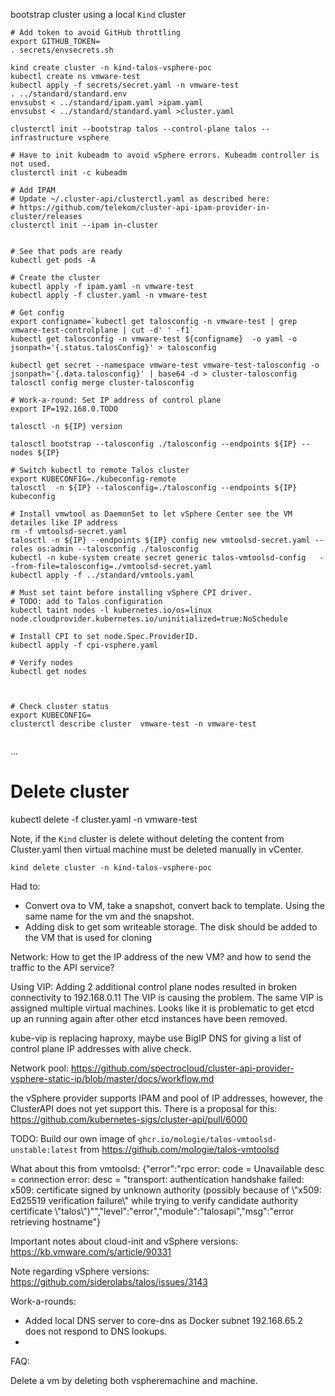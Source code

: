 bootstrap cluster using a local `Kind` cluster

```
# Add token to avoid GitHub throttling  
export GITHUB_TOKEN=
. secrets/envsecrets.sh

kind create cluster -n kind-talos-vsphere-poc
kubectl create ns vmware-test
kubectl apply -f secrets/secret.yaml -n vmware-test
. ../standard/standard.env
envsubst < ../standard/ipam.yaml >ipam.yaml
envsubst < ../standard/standard.yaml >cluster.yaml

clusterctl init --bootstrap talos --control-plane talos --infrastructure vsphere

# Have to init kubeadm to avoid vSphere errors. Kubeadm controller is not used.
clusterctl init -c kubeadm

# Add IPAM
# Update ~/.cluster-api/clusterctl.yaml as described here:
# https://github.com/telekom/cluster-api-ipam-provider-in-cluster/releases
clusterctl init --ipam in-cluster


# See that pods are ready
kubectl get pods -A

# Create the cluster
kubectl apply -f ipam.yaml -n vmware-test
kubectl apply -f cluster.yaml -n vmware-test

# Get config
export configname=`kubectl get talosconfig -n vmware-test | grep vmware-test-controlplane | cut -d' ' -f1`
kubectl get talosconfig -n vmware-test ${configname}  -o yaml -o jsonpath='{.status.talosConfig}' > talosconfig

kubectl get secret --namespace vmware-test vmware-test-talosconfig -o jsonpath='{.data.talosconfig}' | base64 -d > cluster-talosconfig
talosctl config merge cluster-talosconfig

# Work-a-round: Set IP address of control plane
export IP=192.168.0.TODO

talosctl -n ${IP} version

talosctl bootstrap --talosconfig ./talosconfig --endpoints ${IP} --nodes ${IP}

# Switch kubectl to remote Talos cluster
export KUBECONFIG=./kubeconfig-remote
talosctl  -n ${IP} --talosconfig=./talosconfig --endpoints ${IP} kubeconfig

# Install vmwtool as DaemonSet to let vSphere Center see the VM detailes like IP address
rm -f vmtoolsd-secret.yaml 
talosctl -n ${IP} --endpoints ${IP} config new vmtoolsd-secret.yaml --roles os:admin --talosconfig ./talosconfig
kubectl -n kube-system create secret generic talos-vmtoolsd-config   --from-file=talosconfig=./vmtoolsd-secret.yaml
kubectl apply -f ../standard/vmtools.yaml

# Must set taint before installing vSphere CPI driver.
# TODO: add to Talos configuration
kubectl taint nodes -l kubernetes.io/os=linux node.cloudprovider.kubernetes.io/uninitialized=true:NoSchedule

# Install CPI to set node.Spec.ProviderID. 
kubectl apply -f cpi-vsphere.yaml 

# Verify nodes
kubectl get nodes



# Check cluster status
export KUBECONFIG=
clusterctl describe cluster  vmware-test -n vmware-test


```
...

# Delete cluster
kubectl delete -f cluster.yaml -n vmware-test


Note, if the `Kind` cluster is delete without deleting the content from Cluster.yaml then virtual machine must be deleted manually in vCenter.
```
kind delete cluster -n kind-talos-vsphere-poc

```




Had to:
* Convert ova to VM, take a snapshot, convert back to template. Using the same name for the vm and the snapshot.
* Adding disk to get som writeable storage. The disk should be added to the VM that is used for cloning

Network:
How to get the IP address of the new VM? and how to send the traffic to the API service?

Using VIP:
Adding 2 additional control plane nodes resulted in broken connectivity to 192.168.0.11
The VIP is causing the problem. The same VIP is assigned multiple virtual machines. 
Looks like it is problematic to get etcd up an running again after other etcd instances have been removed.



kube-vip is replacing haproxy, maybe use BigIP DNS for giving a list of control plane IP addresses with alive check.

Network pool:
https://github.com/spectrocloud/cluster-api-provider-vsphere-static-ip/blob/master/docs/workflow.md


the vSphere provider supports IPAM and pool of IP addresses, however, the ClusterAPI does not yet support this. There is a proposal for this:
https://github.com/kubernetes-sigs/cluster-api/pull/6000




TODO:
Build our own image of `ghcr.io/mologie/talos-vmtoolsd-unstable:latest` from
https://github.com/mologie/talos-vmtoolsd


What about this from vmtoolsd:
{"error":"rpc error: code = Unavailable desc = connection error: desc = \"transport: authentication handshake failed: x509: certificate signed by unknown authority (possibly because of \\\"x509: Ed25519 verification failure\\\" while trying to verify candidate authority certificate \\\"talos\\\")\"","level":"error","module":"talosapi","msg":"error retrieving hostname"}


Important notes about cloud-init and vSphere versions:
https://kb.vmware.com/s/article/90331


Note regarding vSphere versions:
https://github.com/siderolabs/talos/issues/3143



Work-a-rounds:
* Added local DNS server to core-dns as Docker subnet 192.168.65.2 does not respond to DNS lookups.
* 

FAQ:

Delete a vm by deleting both vspheremachine and machine.